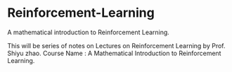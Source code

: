 # Reinforcement-Learning
A mathematical introduction to Reinforcement Learning. 

This will be series of notes on Lectures on Reinforcement Learning by Prof. Shiyu zhao.
Course Name : A Mathematical Introduction to Reinforcement Learning. 
